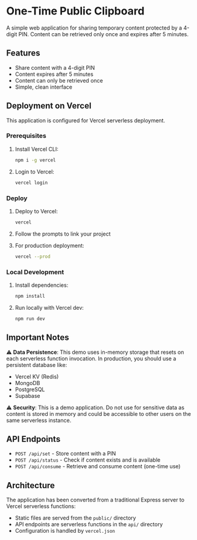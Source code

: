 # One-Time Public Clipboard

A simple web application for sharing temporary content protected by a 4-digit PIN. Content can be retrieved only once and expires after 5 minutes.

## Features

- Share content with a 4-digit PIN
- Content expires after 5 minutes
- Content can only be retrieved once
- Simple, clean interface

## Deployment on Vercel

This application is configured for Vercel serverless deployment.

### Prerequisites

1. Install Vercel CLI:

   ```bash
   npm i -g vercel
   ```

2. Login to Vercel:
   ```bash
   vercel login
   ```

### Deploy

1. Deploy to Vercel:

   ```bash
   vercel
   ```

2. Follow the prompts to link your project

3. For production deployment:
   ```bash
   vercel --prod
   ```

### Local Development

1. Install dependencies:

   ```bash
   npm install
   ```

2. Run locally with Vercel dev:
   ```bash
   npm run dev
   ```

## Important Notes

⚠️ **Data Persistence**: This demo uses in-memory storage that resets on each serverless function invocation. In production, you should use a persistent database like:

- Vercel KV (Redis)
- MongoDB
- PostgreSQL
- Supabase

⚠️ **Security**: This is a demo application. Do not use for sensitive data as content is stored in memory and could be accessible to other users on the same serverless instance.

## API Endpoints

- `POST /api/set` - Store content with a PIN
- `POST /api/status` - Check if content exists and is available
- `POST /api/consume` - Retrieve and consume content (one-time use)

## Architecture

The application has been converted from a traditional Express server to Vercel serverless functions:

- Static files are served from the `public/` directory
- API endpoints are serverless functions in the `api/` directory
- Configuration is handled by `vercel.json`
